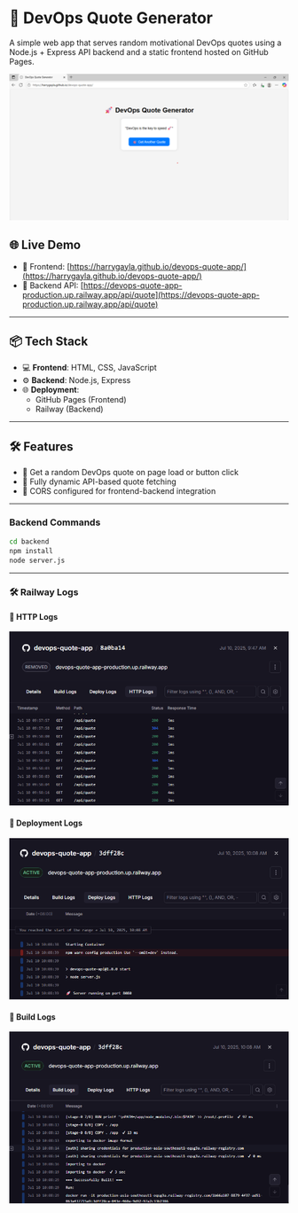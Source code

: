 # 🚀 DevOps Quote Generator

A simple web app that serves random motivational DevOps quotes using a Node.js + Express API backend and a static frontend hosted on GitHub Pages.

![Screenshot](./screenshot.png)

## 🌐 Live Demo

- 🔗 Frontend: [https://harrygayla.github.io/devops-quote-app/](https://harrygayla.github.io/devops-quote-app/)
- 🔗 Backend API: [https://devops-quote-app-production.up.railway.app/api/quote](https://devops-quote-app-production.up.railway.app/api/quote)

---

## 📦 Tech Stack

- 💻 **Frontend**: HTML, CSS, JavaScript
- ⚙️ **Backend**: Node.js, Express
- 🌐 **Deployment**: 
  - GitHub Pages (Frontend)
  - Railway (Backend)

---

## 🛠 Features

- 🎯 Get a random DevOps quote on page load or button click
- 🔁 Fully dynamic API-based quote fetching
- 🧩 CORS configured for frontend-backend integration

---

### Backend Commands

```bash
cd backend
npm install
node server.js
```
---

### 🛠 Railway Logs

#### 📡 HTTP Logs  
![HTTP Logs](./httplogs.png)

#### 🚀 Deployment Logs  
![Deployment Logs](./deploylogs.png)

#### 🧱 Build Logs  
![Build Logs](./buildlogs.png)



